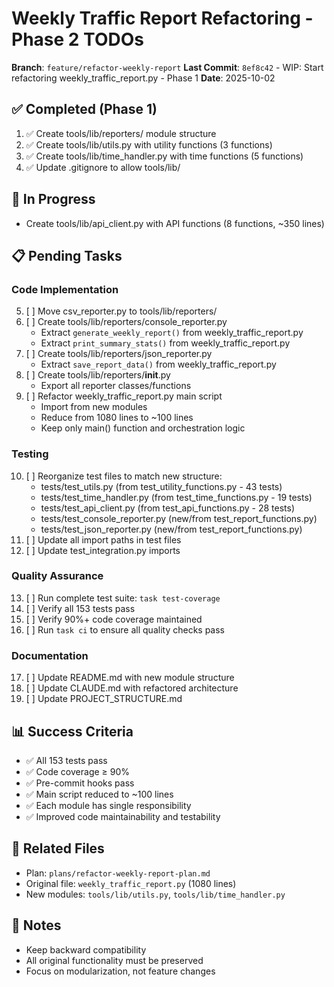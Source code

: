 # Weekly Traffic Report Refactoring - Phase 2 TODOs

**Branch**: `feature/refactor-weekly-report`
**Last Commit**: `8ef8c42` - WIP: Start refactoring weekly_traffic_report.py - Phase 1
**Date**: 2025-10-02

## ✅ Completed (Phase 1)

1. ✅ Create tools/lib/reporters/ module structure
2. ✅ Create tools/lib/utils.py with utility functions (3 functions)
3. ✅ Create tools/lib/time_handler.py with time functions (5 functions)
4. ✅ Update .gitignore to allow tools/lib/

## 🚧 In Progress

- Create tools/lib/api_client.py with API functions (8 functions, ~350 lines)

## 📋 Pending Tasks

### Code Implementation

5. [ ] Move csv_reporter.py to tools/lib/reporters/
6. [ ] Create tools/lib/reporters/console_reporter.py
   - Extract `generate_weekly_report()` from weekly_traffic_report.py
   - Extract `print_summary_stats()` from weekly_traffic_report.py
7. [ ] Create tools/lib/reporters/json_reporter.py
   - Extract `save_report_data()` from weekly_traffic_report.py
8. [ ] Create tools/lib/reporters/__init__.py
   - Export all reporter classes/functions
9. [ ] Refactor weekly_traffic_report.py main script
   - Import from new modules
   - Reduce from 1080 lines to ~100 lines
   - Keep only main() function and orchestration logic

### Testing

10. [ ] Reorganize test files to match new structure:
    - tests/test_utils.py (from test_utility_functions.py - 43 tests)
    - tests/test_time_handler.py (from test_time_functions.py - 19 tests)
    - tests/test_api_client.py (from test_api_functions.py - 28 tests)
    - tests/test_console_reporter.py (new/from test_report_functions.py)
    - tests/test_json_reporter.py (new/from test_report_functions.py)
11. [ ] Update all import paths in test files
12. [ ] Update test_integration.py imports

### Quality Assurance

13. [ ] Run complete test suite: `task test-coverage`
14. [ ] Verify all 153 tests pass
15. [ ] Verify 90%+ code coverage maintained
16. [ ] Run `task ci` to ensure all quality checks pass

### Documentation

17. [ ] Update README.md with new module structure
18. [ ] Update CLAUDE.md with refactored architecture
19. [ ] Update PROJECT_STRUCTURE.md

## 📊 Success Criteria

- ✅ All 153 tests pass
- ✅ Code coverage ≥ 90%
- ✅ Pre-commit hooks pass
- ✅ Main script reduced to ~100 lines
- ✅ Each module has single responsibility
- ✅ Improved code maintainability and testability

## 🔗 Related Files

- Plan: `plans/refactor-weekly-report-plan.md`
- Original file: `weekly_traffic_report.py` (1080 lines)
- New modules: `tools/lib/utils.py`, `tools/lib/time_handler.py`

## 📝 Notes

- Keep backward compatibility
- All original functionality must be preserved
- Focus on modularization, not feature changes
